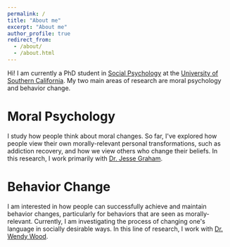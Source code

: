 ```yaml
---
permalink: /
title: "About me"
excerpt: "About me"
author_profile: true
redirect_from: 
  - /about/
  - /about.html
---
```


Hi! I am currently a PhD student in <a href="https://en.wikipedia.org/wiki/Social_psychology">Social Psychology</a> at the <a href="https://www.usc.edu/">University of Southern California</a>. My two main areas of research are moral psychology and behavior change.

Moral Psychology
======
I study how people think about moral changes. So far, I've explored how people view their own morally-relevant personal transformations, such as addiction recovery, and how we view others who change their beliefs. In this research, I work primarily with <a href="http://eccles.utah.edu/team/jesse-graham/">Dr. Jesse Graham</a>.

Behavior Change
======
I am interested in how people can successfully achieve and maintain behavior changes, particularly for behaviors that are seen as morally-relevant. Currently, I am investigating the process of changing one's language in socially desirable ways. In this line of research, I work with <a href="http://dornsife.usc.edu/wendy-wood/">Dr. Wendy Wood</a>.

